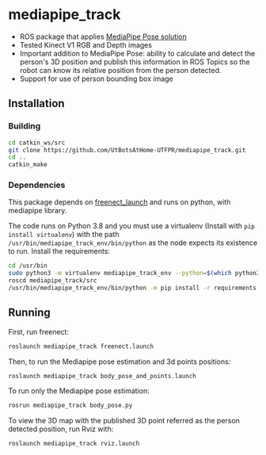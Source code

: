 # mediapipe_track
- ROS package that applies [MediaPipe Pose solution](https://google.github.io/mediapipe/solutions/pose) 
- Tested Kinect V1 RGB and Depth images 
- Important addition to MediaPipe Pose: ability to calculate and detect the person's 3D position and publish this information in ROS Topics so the robot can know its relative position from the person detected.
- Support for use of person bounding box image

## Installation

### Building

```bash
cd catkin_ws/src
git clone https://github.com/UtBotsAtHome-UTFPR/mediapipe_track.git
cd ..
catkin_make
```

### Dependencies
This package depends on [freenect_launch](https://github.com/ros-drivers/freenect_stack) and runs on python, with mediapipe library.

The code runs on Python 3.8 and you must use a virtualenv (Install with `pip install virtualenv`) with the path `/usr/bin/mediapipe_track_env/bin/python` as the node expects its existence to run. Install the requirements:

```bash
cd /usr/bin
sudo python3 -m virtualenv mediapipe_track_env --python=$(which python3)
roscd mediapipe_track/src
/usr/bin/mediapipe_track_env/bin/python -m pip install -r requirements.txt
```

## Running

First, run freenect:

```bash
roslaunch mediapipe_track freenect.launch
```

Then, to run the Mediapipe pose estimation and 3d points positions:

```bash
roslaunch mediapipe_track body_pose_and_points.launch
```

To run only the Mediapipe pose estimation:

```bash
rosrun mediapipe_track body_pose.py
```

To view the 3D map with the published 3D point referred as the person detected position, run Rviz with:

```bash
roslaunch mediapipe_track rviz.launch
```
